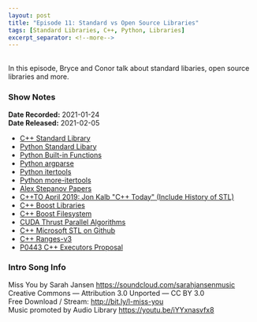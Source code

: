 ```yaml
---
layout: post
title: "Episode 11: Standard vs Open Source Libraries"
tags: [Standard Libraries, C++, Python, Libraries]
excerpt_separator: <!--more-->
---
```


<div id="buzzsprout-player-7694794"></div>
<script src="https://www.buzzsprout.com/1501960/7694794-episode-11-standard-vs-open-source-libraries.js?container_id=buzzsprout-player-7694794&player=small" type="text/javascript" charset="utf-8"></script>

<br>In this episode, Bryce and Conor talk about standard libaries, open source libraries and more.

<!--more-->

### Show Notes

**Date Recorded:** 2021-01-24 <br>
**Date Released:** 2021-02-05

* [C++ Standard Library](https://en.cppreference.com/w/cpp/header)
* [Python Standard Libary](https://docs.python.org/3/library/)
* [Python Built-in Functions](https://docs.python.org/3/library/functions.html)
* [Python argparse](https://docs.python.org/3/library/argparse.html)
* [Python itertools](https://docs.python.org/3/library/itertools.html)
* [Python more-itertools](https://pypi.org/project/more-itertools/)
* [Alex Stepanov Papers](http://stepanovpapers.com/)
* [C++TO April 2019: Jon Kalb "C++ Today" (Include History of STL)](https://www.youtube.com/watch?v=dirfrvYoKmY)
* [C++ Boost Libraries](https://www.boost.org/)
* [C++ Boost Filesystem](https://www.boost.org/doc/libs/1_75_0/libs/filesystem/doc/index.htm)
* [CUDA Thrust Parallel Algorithms](https://thrust.github.io/)
* [C++ Microsoft STL on Github](https://github.com/microsoft/STL)
* [C++ Ranges-v3](https://ericniebler.github.io/range-v3/)
* [P0443 C++ Executors Proposal](http://www.open-std.org/jtc1/sc22/wg21/docs/papers/2020/p0443r12.html)

### Intro Song Info

Miss You by Sarah Jansen https://soundcloud.com/sarahjansenmusic<br>
Creative Commons — Attribution 3.0 Unported — CC BY 3.0<br>
Free Download / Stream: http://bit.ly/l-miss-you<br>
Music promoted by Audio Library https://youtu.be/iYYxnasvfx8<br>
